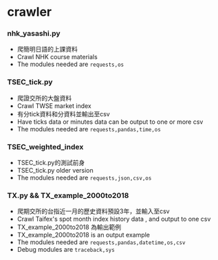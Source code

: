 # crawler
### nhk_yasashi.py
- 爬簡明日語的上課資料 
- Crawl NHK course materials
- The modules needed are `requests,os`
### TSEC_tick.py
- 爬證交所的大盤資料 
- Crawl TWSE market index
- 有分tick資料和分資料並輸出至csv 
- Have ticks data or minutes data can be output to one or more csv
- The modules needed are `requests,pandas,time,os`
### TSEC_weighted_index
- TSEC_tick.py的測試前身
- TSEC_tick.py older version
- The modules needed are `requests,json,csv,os`
### TX.py && TX_example_2000to2018
- 爬期交所的台指近一月的歷史資料預設3年，並輸入至csv
- Crawl Taifex's spot month index history data , and output to one csv
- TX_example_2000to2018 為輸出範例
- TX_example_2000to2018 is an output example
- The modules needed are `requests,pandas,datetime,os,csv`
- Debug modules are `traceback,sys`
